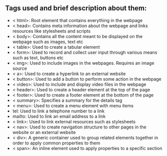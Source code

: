 ## Tags used and brief description about them: 

* < html>: Root element that contains everything in the webpage
* < head>: Contains meta information about the webpage and links resources like stylesheets and scripts
* < body>: Contains all the content meant to be displayed on the webpage such as images, text etc
* < table>: Used to create a tabular element
* < form>: Used to record and collect user input through various means such as text, buttons etc
* < img>: Used to include images in the webpages. Requires an image source
* < a>: Used to create a hyperlink to an external website
* < button>: Used to add a button to perform some action in the webpage
* < video>: Used to include and display video files in the webpage
* < header>: Used to create a header element at the top of the page
* < footer>: Used to create a footer element at the bottom of the page
* < summary>: Specifies a summary for the details tag
* < menu>: Used to create a menu element with menu items 
* tel: Used to link a telephone number to a link
* mailto: Used to link an email address to a link
* < link>: Used to link external resources such as stylesheets
* < nav>: Used to create navigation structure to other pages in the website or an external website
* < div>: A generic container used to group related elements together in order to apply common properties to them
* < span>: An inline element used to apply properties to a specific section
